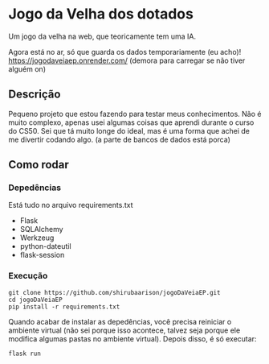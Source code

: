 # Jogo da Velha dos dotados

Um jogo da velha na web, que teoricamente tem uma IA.

Agora está no ar, só que guarda os dados temporariamente (eu acho)! https://jogodaveiaep.onrender.com/ (demora para carregar se não tiver alguém on)

## Descrição

Pequeno projeto que estou fazendo para testar meus conhecimentos.
Não é muito complexo, apenas usei algumas coisas que aprendi durante o curso do CS50. Sei que tá muito longe do ideal, mas é uma forma que achei de me divertir codando algo. (a parte de bancos de dados está porca)

## Como rodar

### Depedências

Está tudo no arquivo requirements.txt
* Flask
* SQLAlchemy
* Werkzeug
* python-dateutil
* flask-session 

### Execução

```
git clone https://github.com/shirubaarison/jogoDaVeiaEP.git
cd jogoDaVeiaEP
pip install -r requirements.txt
```

Quando acabar de instalar as depedências, você precisa reiniciar o ambiente virtual (não sei porque isso acontece, talvez seja porque ele modifica algumas pastas no ambiente virtual).
Depois disso, é só executar:

```
flask run
```